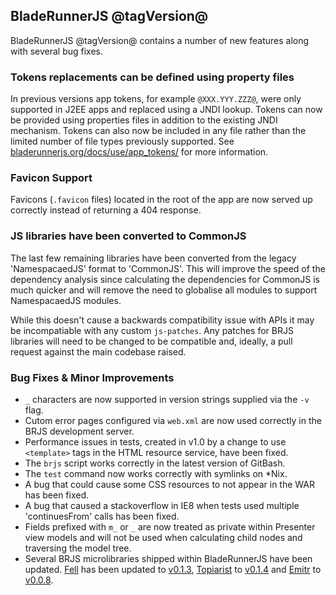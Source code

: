 ## BladeRunnerJS @tagVersion@

BladeRunnerJS @tagVersion@ contains a number of new features along with several bug fixes.

### Tokens replacements can be defined using property files

In previous versions app tokens, for example `@XXX.YYY.ZZZ@`, were only supported in J2EE apps and replaced using a JNDI lookup. Tokens can now be provided using properties files in addition to the existing JNDI mechanism. Tokens can also now be included in any file rather than the limited number of file types previously supported. See [bladerunnerjs.org/docs/use/app_tokens/](http://bladerunnerjs.org/docs/use/app_tokens/) for more information.

### Favicon Support

Favicons (`.favicon` files) located in the root of the app are now served up correctly instead of returning a 404 response.

### JS libraries have been converted to CommonJS

The last few remaining libraries have been converted from the legacy 'NamespacaedJS' format to 'CommonJS'. This will improve the speed of the dependency analysis since calculating the dependencies for CommonJS is much quicker and will remove the need to globalise all modules to support NamespacaedJS modules.

While this doesn't cause a backwards compatibility issue with APIs it may be incompatiable with any custom `js-patches`. Any patches for BRJS libraries will need to be changed to be compatible and, ideally, a pull request against the main codebase raised. 

### Bug Fixes & Minor Improvements

- `_` characters are now supported in version strings supplied via the `-v` flag.
- Cutom error pages configured via `web.xml` are now used correctly in the BRJS development server.
- Performance issues in tests, created in v1.0 by a change to use `<template>` tags in the HTML resource service, have been fixed.
- The `brjs` script works correctly in the latest version of GitBash.
- The `test` command now works correctly with symlinks on *Nix.
- A bug that could cause some CSS resources to not appear in the WAR has been fixed.
- A bug that caused a stackoverflow in IE8 when tests used multiple 'continuesFrom' calls has been fixed. 
- Fields prefixed with `m_` or `_` are now treated as private within Presenter view models and will not be used when calculating child nodes and traversing the model tree.
- Several BRJS microlibraries shipped within BladeRunnerJS have been updated. [Fell](https://github.com/BladeRunnerJS/fell/releases) has been updated to [v0.1.3](https://github.com/BladeRunnerJS/fell/releases/tag/v0.1.3), [Topiarist](https://github.com/BladeRunnerJS/topiarist/releases) to [v0.1.4](https://github.com/BladeRunnerJS/topiarist/releases/tag/v0.1.4) and [Emitr](https://github.com/BladeRunnerJS/emitr/releases) to [v0.0.8](https://github.com/BladeRunnerJS/emitr/releases/tag/v0.0.8).